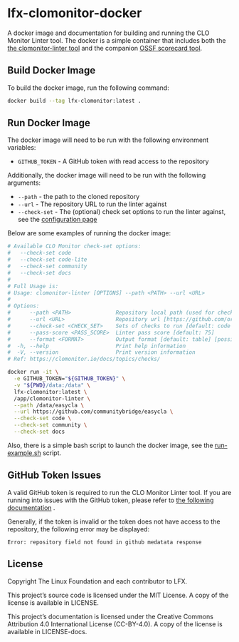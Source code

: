 # lfx-clomonitor-docker

A docker image and documentation for building and running the CLO Monitor Linter tool. The docker is a simple container
that includes
both the [the clomonitor-linter tool](https://github.com/cncf/clomonitor) and the
companion [OSSF scorecard tool](https://github.com/ossf/scorecard).

## Build Docker Image

To build the docker image, run the following command:

```bash
docker build --tag lfx-clomonitor:latest .
```

## Run Docker Image

The docker image will need to be run with the following environment
variables:

* `GITHUB_TOKEN` - A GitHub token with read access to the repository

Additionally, the docker image will need to be run with the following arguments:

* `--path` - the path to the cloned repository
* `--url` - The repository URL to run the linter against
* `--check-set` - The (optional) check set options to run the linter against, see the [configuration page](https://github.com/cncf/clomonitor/blob/main/docs/checks.md#checks)

Below are some examples of running the docker image:

```bash
# Available CLO Monitor check-set options:
#   --check-set code
#   --check-set code-lite
#   --check-set community
#   --check-set docs
#
# Full Usage is:
# Usage: clomonitor-linter [OPTIONS] --path <PATH> --url <URL>
#
# Options:
#      --path <PATH>              Repository local path (used for checks that can be done locally)
#      --url <URL>                Repository url [https://github.com/org/repo] (used for some GitHub remote checks)
#      --check-set <CHECK_SET>    Sets of checks to run [default: code community] [possible values: code, code-lite, community, docs]
#      --pass-score <PASS_SCORE>  Linter pass score [default: 75]
#      --format <FORMAT>          Output format [default: table] [possible values: json, table]
#  -h, --help                     Print help information
#  -V, --version                  Print version information
# Ref: https://clomonitor.io/docs/topics/checks/

docker run -it \
  -e GITHUB_TOKEN="${GITHUB_TOKEN}" \
  -v "${PWD}/data:/data" \
  lfx-clomonitor:latest \
  /app/clomonitor-linter \
  --path /data/easycla \
  --url https://github.com/communitybridge/easycla \
  --check-set code \
  --check-set community \
  --check-set docs
```

Also, there is a simple bash script to launch the docker image, see the [run-example.sh](run-example.sh) script.

## GitHub Token Issues

A valid GitHub token is required to run the CLO Monitor Linter tool. If you are running into issues with the GitHub
token, please refer
to [the following documentation](https://docs.github.com/en/authentication/keeping-your-account-and-data-secure/creating-a-personal-access-token)
.

Generally, if the token is invalid or the token does not have access to the repository, the following error may be
displayed:

```code
Error: repository field not found in github medatata response
```

## License

Copyright The Linux Foundation and each contributor to LFX.

This project’s source code is licensed under the MIT License. A copy of the license is available in LICENSE.

This project’s documentation is licensed under the Creative Commons Attribution 4.0 International License \(CC-BY-4.0\).
A copy of the license is available in LICENSE-docs.
